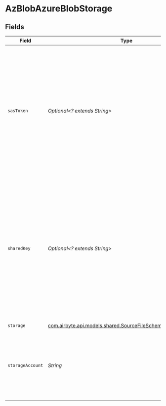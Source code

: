 # AzBlobAzureBlobStorage


## Fields

| Field                                                                                                                                                                                                                                           | Type                                                                                                                                                                                                                                            | Required                                                                                                                                                                                                                                        | Description                                                                                                                                                                                                                                     |
| ----------------------------------------------------------------------------------------------------------------------------------------------------------------------------------------------------------------------------------------------- | ----------------------------------------------------------------------------------------------------------------------------------------------------------------------------------------------------------------------------------------------- | ----------------------------------------------------------------------------------------------------------------------------------------------------------------------------------------------------------------------------------------------- | ----------------------------------------------------------------------------------------------------------------------------------------------------------------------------------------------------------------------------------------------- |
| `sasToken`                                                                                                                                                                                                                                      | *Optional<? extends String>*                                                                                                                                                                                                                    | :heavy_minus_sign:                                                                                                                                                                                                                              | To access Azure Blob Storage, this connector would need credentials with the proper permissions. One option is a SAS (Shared Access Signature) token. If accessing publicly available data, this field is not necessary.                        |
| `sharedKey`                                                                                                                                                                                                                                     | *Optional<? extends String>*                                                                                                                                                                                                                    | :heavy_minus_sign:                                                                                                                                                                                                                              | To access Azure Blob Storage, this connector would need credentials with the proper permissions. One option is a storage account shared key (aka account key or access key). If accessing publicly available data, this field is not necessary. |
| `storage`                                                                                                                                                                                                                                       | [com.airbyte.api.models.shared.SourceFileSchemasProviderStorage](../../models/shared/SourceFileSchemasProviderStorage.md)                                                                                                                       | :heavy_check_mark:                                                                                                                                                                                                                              | N/A                                                                                                                                                                                                                                             |
| `storageAccount`                                                                                                                                                                                                                                | *String*                                                                                                                                                                                                                                        | :heavy_check_mark:                                                                                                                                                                                                                              | The globally unique name of the storage account that the desired blob sits within. See <a href="https://docs.microsoft.com/en-us/azure/storage/common/storage-account-overview" target="_blank">here</a> for more details.                      |